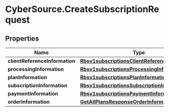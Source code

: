 # CyberSource.CreateSubscriptionRequest

## Properties
Name | Type | Description | Notes
------------ | ------------- | ------------- | -------------
**clientReferenceInformation** | [**Rbsv1subscriptionsClientReferenceInformation**](Rbsv1subscriptionsClientReferenceInformation.md) |  | [optional] 
**processingInformation** | [**Rbsv1subscriptionsProcessingInformation**](Rbsv1subscriptionsProcessingInformation.md) |  | [optional] 
**planInformation** | [**Rbsv1subscriptionsPlanInformation**](Rbsv1subscriptionsPlanInformation.md) |  | [optional] 
**subscriptionInformation** | [**Rbsv1subscriptionsSubscriptionInformation**](Rbsv1subscriptionsSubscriptionInformation.md) |  | [optional] 
**paymentInformation** | [**Rbsv1subscriptionsPaymentInformation**](Rbsv1subscriptionsPaymentInformation.md) |  | [optional] 
**orderInformation** | [**GetAllPlansResponseOrderInformation**](GetAllPlansResponseOrderInformation.md) |  | [optional] 



